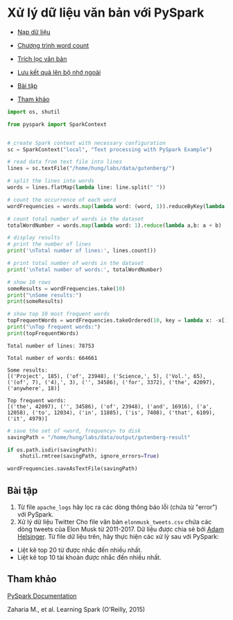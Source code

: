 # Xử lý dữ liệu văn bản với PySpark


- [Nạp dữ liệu](#load_data)
- [Chương trình word count](#wordcount)
- [Trích lọc văn bản](#text_filter)
- [Lưu kết quả lên bộ nhớ ngoài](#save_results)

- [Bài tập](#excercises)

- [Tham khảo](#references)




```python
import os, shutil

from pyspark import SparkContext


# create Spark context with necessary configuration
sc = SparkContext("local", "Text processing with PySpark Example")

# read data from text file into lines  
lines = sc.textFile("/home/hung/labs/data/gutenberg/")

# split the lines into words
words = lines.flatMap(lambda line: line.split(" "))

# count the occurrence of each word
wordFrequencies = words.map(lambda word: (word, 1)).reduceByKey(lambda a, b: a + b)

# count total number of words in the dataset
totalWordNumber = words.map(lambda word: 1).reduce(lambda a,b: a + b)

# display results
# print the number of lines
print('\nTotal number of lines:', lines.count())

# print total number of words in the dataset
print('\nTotal number of words:', totalWordNumber)

# show 10 rows 
someResults = wordFrequencies.take(10)
print("\nSome results:")
print(someResults)

# show top 10 most frequent words
topFrequentWords = wordFrequencies.takeOrdered(10, key = lambda x: -x[1])
print("\nTop frequent words:")
print(topFrequentWords)
```

    
    Total number of lines: 78753
    
    Total number of words: 664661
    
    Some results:
    [('Project', 185), ('of', 23948), ('Science,', 5), ('Vol.', 65), ('(of', 7), ('4),', 3), ('', 34586), ('for', 3372), ('the', 42097), ('anywhere', 18)]
    
    Top frequent words:
    [('the', 42097), ('', 34586), ('of', 23948), ('and', 16916), ('a', 12058), ('to', 12034), ('in', 11885), ('is', 7408), ('that', 6109), ('it', 4979)]



```python
# save the set of <word, frequency> to disk
savingPath = "/home/hung/labs/data/output/gutenberg-result"

if os.path.isdir(savingPath):
    shutil.rmtree(savingPath, ignore_errors=True)

wordFrequencies.saveAsTextFile(savingPath)
```

## Bài tập<a name="excercises"/>

1. Từ file `apache_logs` hãy lọc ra các dòng thông báo lỗi (chứa từ "error") với PySpark.
2. Xử lý dữ liệu Twitter
Cho file văn bản `elonmusk_tweets.csv` chứa các dòng tweets của Elon Musk từ 2011-2017. Dữ liệu được chia sẻ bởi [Adam Helsinger](https://data.world/adamhelsinger/elon-musk-tweets-until-4-6-17). Từ file dữ liệu trên, hãy thực hiện các xử lý sau với PySpark:
- Liệt kê top 20 từ được nhắc đến nhiều nhất.
- Liệt kê top 10 tài khoản được nhắc đến nhiều nhất.

## Tham khảo <a name="references"/>
[PySpark Documentation
](https://spark.apache.org/docs/3.1.1/api/python/)


Zaharia M., et al. Learning Spark (O'Reilly, 2015)


```python

```
